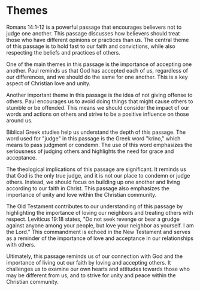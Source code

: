 # Themes

Romans 14:1-12 is a powerful passage that encourages believers not to judge one another. This passage discusses how believers should treat those who have different opinions or practices than us. The central theme of this passage is to hold fast to our faith and convictions, while also respecting the beliefs and practices of others.

One of the main themes in this passage is the importance of accepting one another. Paul reminds us that God has accepted each of us, regardless of our differences, and we should do the same for one another. This is a key aspect of Christian love and unity.

Another important theme in this passage is the idea of not giving offense to others. Paul encourages us to avoid doing things that might cause others to stumble or be offended. This means we should consider the impact of our words and actions on others and strive to be a positive influence on those around us.

Biblical Greek studies help us understand the depth of this passage. The word used for "judge" in this passage is the Greek word "krino," which means to pass judgment or condemn. The use of this word emphasizes the seriousness of judging others and highlights the need for grace and acceptance.

The theological implications of this passage are significant. It reminds us that God is the only true judge, and it is not our place to condemn or judge others. Instead, we should focus on building up one another and living according to our faith in Christ. This passage also emphasizes the importance of unity and love within the Christian community.

The Old Testament contributes to our understanding of this passage by highlighting the importance of loving our neighbors and treating others with respect. Leviticus 19:18 states, "Do not seek revenge or bear a grudge against anyone among your people, but love your neighbor as yourself. I am the Lord." This commandment is echoed in the New Testament and serves as a reminder of the importance of love and acceptance in our relationships with others.

Ultimately, this passage reminds us of our connection with God and the importance of living out our faith by loving and accepting others. It challenges us to examine our own hearts and attitudes towards those who may be different from us, and to strive for unity and peace within the Christian community.

